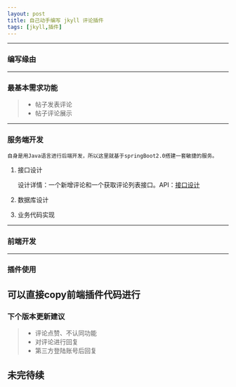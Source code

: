 ```yaml
---
layout: post
title: 自己动手编写 jkyll 评论插件
tags: [jkyll,插件]
---
```


---
### 编写缘由

---
### 最基本需求功能
> * 帖子发表评论
> * 帖子评论展示

---

### 服务端开发
    自身是用Java语言进行后端开发，所以这里就基于springBoot2.0搭建一套敏捷的服务。
    

 1. 接口设计

    设计详情：一个新增评论和一个获取评论列表接口。API：[接口设计][1]
    

 2. 数据库设计
 3. 业务代码实现

---
### 前端开发


---
### 插件使用
可以直接copy前端插件代码进行
---
### 下个版本更新建议
> * 评论点赞、不认同功能
> * 对评论进行回复
> * 第三方登陆账号后回复


  [1]: https://www.zybuluo.com/shanbing/note/1219367

## 未完待续
